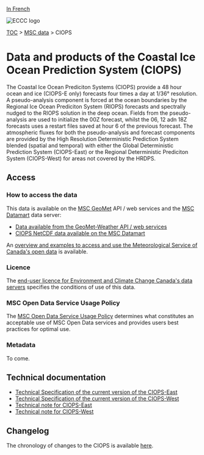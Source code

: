 [In French](readme_ciops_fr.md)

![ECCC logo](../../img_eccc-logo.png)

[TOC](../../readme_en.md) > [MSC data](../readme_en.md) > CIOPS

# Data and products of the Coastal Ice Ocean Prediction System (CIOPS)

The Coastal Ice Ocean Prediciton Systems (CIOPS) provide a 48 hour ocean and ice (CIOPS-E only) forecasts four times a day at 1/36° resolution. A pseudo-analysis component is forced at the ocean boundaries by the Regional Ice Ocean Prediciton System (RIOPS) forecasts and spectrally nudged to the RIOPS solution in the deep ocean. Fields from the pseudo-analysis are used to initialize the 00Z forecast, whilst the 06, 12 adn 18Z forecasts uses a restart files saved at hour 6 of the previous forecast. The atmospheric fluxes for both the pseudo-analysis and forecast components are provided by the High Resolution Deterministic Prediction System blended (spatial and temporal) with either the Global Deterministic Prediction System (CIOPS-East) or the Regional Deterministic Prediciton System (CIOPS-West) for areas not covered by the HRDPS.

## Access

### How to access the data 

This data is available on the [MSC GeoMet](../../msc-geomet/readme_en.md) API / web services and the [MSC Datamart](../../msc-datamart/readme_en.md) data server:

* [Data available from the GeoMet-Weather API / web services](../../msc-geomet/readme_en.md)
* [CIOPS NetCDF data available on the MSC Datamart](readme_ciops_nemo-datamart_en.md)  

An [overview and examples to access and use the Meteorological Service of Canada's open data](../../usage/readme_en.md) is available.

### Licence

The [end-user licence for Environment and Climate Change Canada's data servers](../../licence/readme_en.md) specifies the conditions of use of this data.

### MSC Open Data Service Usage Policy

The [MSC Open Data Service Usage Policy](../../usage-policy/readme_en.md) determines what constitutes an acceptable use of MSC Open Data services and provides users best practices for optimal use.

### Metadata

To come.

## Technical documentation

* [Technical Specification of the current version of the CIOPS-East](https://collaboration.cmc.ec.gc.ca/cmc/CMOI/product_guide/docs/tech_specifications/tech_specifications_CIOPS-EAST_e.pdf)
* [Technical Specification of the current version of the CIOPS-West](https://collaboration.cmc.ec.gc.ca/cmc/CMOI/product_guide/docs/tech_specifications/tech_specifications_CIOPS-WEST_e.pdf)
* [Technical note for CIOPS-East](https://collaboration.cmc.ec.gc.ca/cmc/CMOI/product_guide/docs/tech_notes/technote_ciops-east_e.pdf)
* [Technical note for CIOPS-West](https://collaboration.cmc.ec.gc.ca/cmc/CMOI/product_guide/docs/tech_notes/technote_ciops-west_e.pdf)

## Changelog 

The chronology of changes to the CIOPS is available [here](changelog_ciops_en.md).


